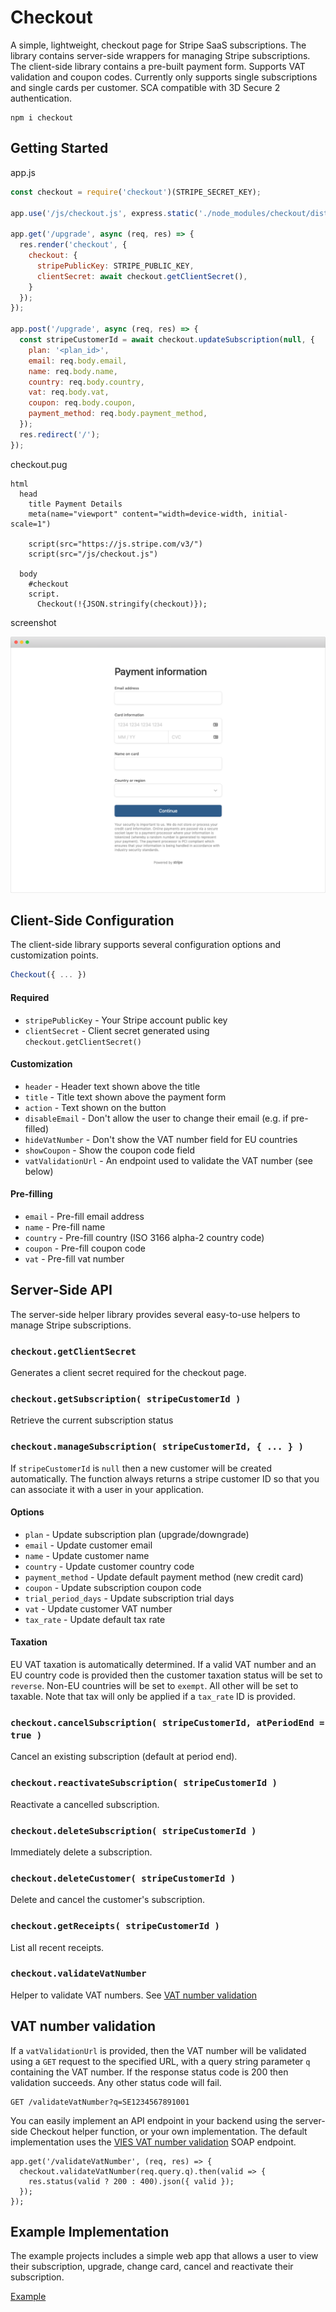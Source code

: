 # Checkout
A simple, lightweight, checkout page for Stripe SaaS subscriptions. The library contains server-side wrappers for managing Stripe subscriptions. The client-side library contains a pre-built payment form. Supports VAT validation and coupon codes. Currently only supports single subscriptions and single cards per customer. SCA compatible with 3D Secure 2 authentication.

```
npm i checkout
```

## Getting Started

app.js

```js
const checkout = require('checkout')(STRIPE_SECRET_KEY);

app.use('/js/checkout.js', express.static('./node_modules/checkout/dist/checkout.js'));

app.get('/upgrade', async (req, res) => {
  res.render('checkout', {
    checkout: {
      stripePublicKey: STRIPE_PUBLIC_KEY,
      clientSecret: await checkout.getClientSecret(),
    }
  });
});

app.post('/upgrade', async (req, res) => {
  const stripeCustomerId = await checkout.updateSubscription(null, {
    plan: '<plan_id>',
    email: req.body.email,
    name: req.body.name,
    country: req.body.country,
    vat: req.body.vat,
    coupon: req.body.coupon,
    payment_method: req.body.payment_method,
  });
  res.redirect('/');
});
```

checkout.pug

```pug
html
  head
    title Payment Details
    meta(name="viewport" content="width=device-width, initial-scale=1")

    script(src="https://js.stripe.com/v3/")
    script(src="/js/checkout.js")

  body
    #checkout
    script.
      Checkout(!{JSON.stringify(checkout)});
```

screenshot

![](screenshot.png)



## Client-Side Configuration
The client-side library supports several configuration options and customization points.

```js
Checkout({ ... })
```

#### Required
- `stripePublicKey` - Your Stripe account public key
- `clientSecret` - Client secret generated using `checkout.getClientSecret()`

#### Customization
- `header` - Header text shown above the title
- `title` - Title text shown above the payment form
- `action` - Text shown on the button
- `disableEmail` - Don't allow the user to change their email (e.g. if pre-filled)
- `hideVatNumber` - Don't show the VAT number field for EU countries
- `showCoupon` - Show the coupon code field
- `vatValidationUrl` - An endpoint used to validate the VAT number (see below)

#### Pre-filling
- `email` - Pre-fill email address
- `name` - Pre-fill name
- `country` - Pre-fill country (ISO 3166 alpha-2 country code)
- `coupon` - Pre-fill coupon code
- `vat` - Pre-fill vat number



## Server-Side API
The server-side helper library provides several easy-to-use helpers to manage Stripe subscriptions.

### `checkout.getClientSecret`
Generates a client secret required for the checkout page.

### `checkout.getSubscription( stripeCustomerId )`
Retrieve the current subscription status



### `checkout.manageSubscription( stripeCustomerId, { ... } )`
If `stripeCustomerId` is `null` then a new customer will be created automatically. The function always returns a stripe customer ID so that you can associate it with a user in your application.

#### Options
- `plan` - Update subscription plan (upgrade/downgrade)
- `email` - Update customer email
- `name` - Update customer name
- `country` - Update customer country code
- `payment_method` - Update default payment method (new credit card)
- `coupon` - Update subscription coupon code
- `trial_period_days` - Update subscription trial days
- `vat` - Update customer VAT number
- `tax_rate` - Update default tax rate

#### Taxation
EU VAT taxation is automatically determined. If a valid VAT number and an EU country code is provided then the customer taxation status will be set to `reverse`. Non-EU countries will be set to `exempt`. All other will be set to taxable. Note that tax will only be applied if a `tax_rate` ID is provided.

### `checkout.cancelSubscription( stripeCustomerId, atPeriodEnd = true )`
Cancel an existing subscription (default at period end).

### `checkout.reactivateSubscription( stripeCustomerId )`
Reactivate a cancelled subscription.

### `checkout.deleteSubscription( stripeCustomerId )`
Immediately delete a subscription.

### `checkout.deleteCustomer( stripeCustomerId )`
Delete and cancel the customer's subscription.

### `checkout.getReceipts( stripeCustomerId )`
List all recent receipts.

### `checkout.validateVatNumber`
Helper to validate VAT numbers. See [VAT number validation]()



## VAT number validation
If a `vatValidationUrl` is provided, then the VAT number will be validated using a `GET` request to the specified URL, with a query string parameter `q` containing the VAT number. If the response status code is 200 then validation succeeds. Any other status code will fail.

```
GET /validateVatNumber?q=SE1234567891001
```

You can easily implement an API endpoint in your backend using the server-side Checkout helper function, or your own implementation. The default implementation uses the [VIES VAT number validation](http://ec.europa.eu/taxation_customs/vies/) SOAP endpoint.

```
app.get('/validateVatNumber', (req, res) => {
  checkout.validateVatNumber(req.query.q).then(valid => {
    res.status(valid ? 200 : 400).json({ valid });
  });
});
```



## Example Implementation
The example projects includes a simple web app that allows a user to view their subscription, upgrade, change card, cancel and reactivate their subscription.

[Example](example/)
